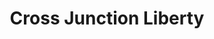 ---
title: "Cross Junction Liberty"
url: /cross-junction/cross-junction-liberty/
shop: Lebensmittel
---